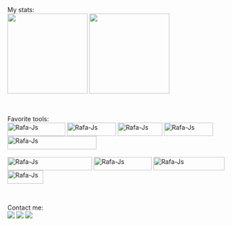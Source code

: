 <div>My stats:<br>
<div>
  <a href="https://github.com/GabrielMartinsQA"></a>
  <img height="180em" src="https://github-readme-stats.vercel.app/api?username=GabrielMartinsQA&amp;show_icons=true&amp;theme=dracula&amp;include_all_commits=true&amp;count_private=true" style="max-width: 100%;">
  <img height="180em" src="https://github-readme-stats.vercel.app/api/top-langs/?username=GabrielMartinsQA&amp;layout=compact&amp;langs_count=7&amp;theme=dracula" style="max-width: 100%;">
</div>

<br><div>Favorite tools:<br>
    <a href="https://github.com/GabrielMartinsQA"></a>
    <img align="center" alt="Rafa-Js" height="30" width="130" src="https://img.shields.io/badge/JavaScript-323330?style=for-the-badge&logo=javascript&logoColor=F7DF1E" style="max-width: 100%;">
    <img align="center" alt="Rafa-Js" height="30" width="110" src="https://img.shields.io/badge/Cypress-17202C?style=for-the-badge&logo=cypress&logoColor=white" style="max-width: 100%;">
    <img align="center" alt="Rafa-Js" height="30" width="100" src="https://img.shields.io/badge/Postman-FF6C37?style=for-the-badge&logo=Postman&logoColor=white" style="max-width: 100%;">
    <img align="center" alt="Rafa-Js" height="30" width="110" src="https://img.shields.io/badge/MongoDB-4EA94B?style=for-the-badge&logo=mongodb&logoColor=white" style="max-width: 100%;">
    <img align="center" alt="Rafa-Js" height="30" width="200" src="https://img.shields.io/badge/Microsoft%20SQL%20Server-CC2927?style=for-the-badge&logo=microsoft%20sql%20server&logoColor=white" style="max-width: 100%;">
    <br><br>
    <img align="center" alt="Rafa-Js" height="30" width="190" src="https://img.shields.io/badge/Visual_Studio_Code-0078D4?style=for-the-badge&logo=visual%20studio%20code&logoColor=white" style="max-width: 100%;">
    <img align="center" alt="Rafa-Js" height="30" width="130" src="https://img.shields.io/badge/IntelliJ_IDEA-000000.svg?style=for-the-badge&logo=intellij-idea&logoColor=white" style="max-width: 100%;">
    <img align="center" alt="Rafa-Js" height="30" width="160" src="https://img.shields.io/badge/Google_chrome-4285F4?style=for-the-badge&logo=Google-chrome&logoColor=white" style="max-width: 100%;">
    <img align="center" alt="Rafa-Js" height="30" width="80" src="https://img.shields.io/badge/Jira-0052CC?style=for-the-badge&logo=Jira&logoColor=white" style="max-width: 100%;">
</div>
  
<br><div>Contact me:<br>
  <a href="https://www.linkedin.com/in/martinsgabriel95" rel="nofollow"><img src="https://img.shields.io/badge/-LinkedIn-%230077B5?style=for-the-badge&amp;logo=linkedin&amp;logoColor=white" style="max-width: 100%;"></a> 
  <a href="https://telegram.me/+5585988648000" rel="nofollow"><img src="https://img.shields.io/badge/Telegram-2CA5E0?style=for-the-badge&logo=telegram&logoColor=white" style="max-width: 100%;"></a> 
  <a href="https://img.shields.io/badge/WhatsApp-25D366?style=for-the-badge&logo=whatsapp&logoColor=white"></a>
  <a href="mailto:gabrielmartins.95@hotmail.com"><img src="https://img.shields.io/badge/Microsoft_Outlook-0078D4?style=for-the-badge&logo=microsoft-outlook&logoColor=white" style="max-width: 100%;"></a>
</div>
